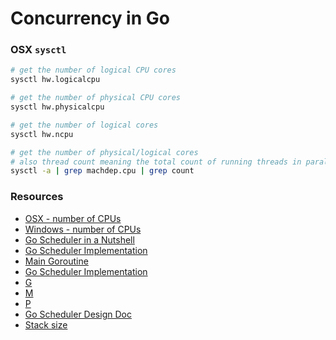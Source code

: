 # Concurrency in Go

### OSX `sysctl`

```bash
# get the number of logical CPU cores
sysctl hw.logicalcpu

# get the number of physical CPU cores
sysctl hw.physicalcpu

# get the number of logical cores
sysctl hw.ncpu

# get the number of physical/logical cores
# also thread count meaning the total count of running threads in parallel
sysctl -a | grep machdep.cpu | grep count
```

### Resources

- [OSX - number of CPUs](https://github.com/golang/go/blob/master/src/runtime/os_darwin.go#L151)
- [Windows - number of CPUs](https://github.com/golang/go/blob/master/src/runtime/os_windows.go#L356)
- [Go Scheduler in a Nutshell](https://rakyll.org/scheduler/)
- [Go Scheduler Implementation](https://github.com/golang/go/blob/master/src/runtime/proc.go)
- [Main Goroutine](https://github.com/golang/go/blob/master/src/runtime/proc.go#L144)
- [Go Scheduler Implementation](https://github.com/golang/go/blob/master/src/runtime/proc.go#L3470)
- [G](https://github.com/golang/go/blob/master/src/runtime/runtime2.go#L403)
- [M](https://github.com/golang/go/blob/master/src/runtime/runtime2.go#L503)
- [P](https://github.com/golang/go/blob/master/src/runtime/runtime2.go#L596)
- [Go Scheduler Design Doc](https://docs.google.com/document/d/1TTj4T2JO42uD5ID9e89oa0sLKhJYD0Y_kqxDv3I3XMw/edit)
- [Stack size](https://github.com/golang/go/blob/master/src/runtime/stack.go#L73)
